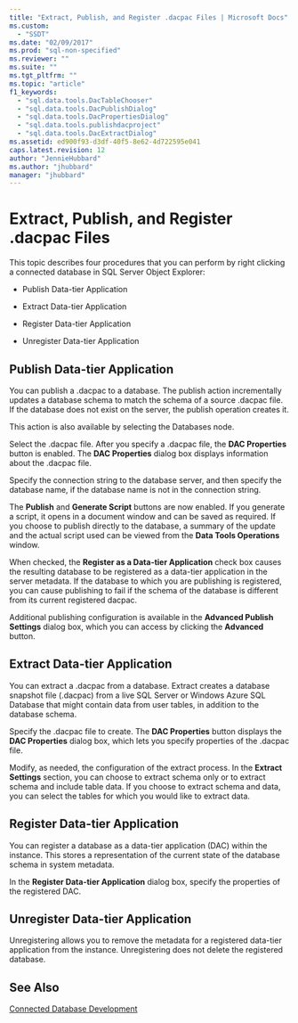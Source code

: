```yaml
---
title: "Extract, Publish, and Register .dacpac Files | Microsoft Docs"
ms.custom: 
  - "SSDT"
ms.date: "02/09/2017"
ms.prod: "sql-non-specified"
ms.reviewer: ""
ms.suite: ""
ms.tgt_pltfrm: ""
ms.topic: "article"
f1_keywords: 
  - "sql.data.tools.DacTableChooser"
  - "sql.data.tools.DacPublishDialog"
  - "sql.data.tools.DacPropertiesDialog"
  - "sql.data.tools.publishdacproject"
  - "sql.data.tools.DacExtractDialog"
ms.assetid: ed900f93-d3df-40f5-8e62-4d722595e041
caps.latest.revision: 12
author: "JennieHubbard"
ms.author: "jhubbard"
manager: "jhubbard"
---
```

# Extract, Publish, and Register .dacpac Files
This topic describes four procedures that you can perform by right clicking a connected database in SQL Server Object Explorer:  
  
-   Publish Data-tier Application  
  
-   Extract Data-tier Application  
  
-   Register Data-tier Application  
  
-   Unregister Data-tier Application  
  
## Publish Data-tier Application  
You can publish a .dacpac to a database. The publish action incrementally updates a database schema to match the schema of a source .dacpac file. If the database does not exist on the server, the publish operation creates it.  
  
This action is also available by selecting the Databases node.  
  
Select the .dacpac file. After you specify a .dacpac file, the **DAC Properties** button is enabled. The **DAC Properties** dialog box displays information about the .dacpac file.  
  
Specify the connection string to the database server, and then specify the database name, if the database name is not in the connection string.  
  
The **Publish** and **Generate Script** buttons are now enabled. If you generate a script, it opens in a document window and can be saved as required. If you choose to publish directly to the database, a summary of the update and the actual script used can be viewed from the **Data Tools Operations** window.  
  
When checked, the **Register as a Data-tier Application** check box causes the resulting database to be registered as a data-tier application in the server metadata. If the database to which you are publishing is registered, you can cause publishing to fail if the schema of the database is different from its current registered dacpac.  
  
Additional publishing configuration is available in the **Advanced Publish Settings** dialog box, which you can access by clicking the **Advanced** button.  
  
## Extract Data-tier Application  
You can extract a .dacpac from a database. Extract creates a database snapshot file (.dacpac) from a live SQL Server or Windows Azure SQL Database that might contain data from user tables, in addition to the database schema.  
  
Specify the .dacpac file to create. The **DAC Properties** button displays the **DAC Properties** dialog box, which lets you specify properties of the .dacpac file.  
  
Modify, as needed, the configuration of the extract process. In the **Extract Settings** section, you can choose to extract schema only or to extract schema and include table data. If you choose to extract schema and data, you can select the tables for which you would like to extract data.  
  
## Register Data-tier Application  
You can register a database as a data-tier application (DAC) within the instance. This stores a representation of the current state of the database schema in system metadata.  
  
In the **Register Data-tier Application** dialog box, specify the properties of the registered DAC.  
  
## Unregister Data-tier Application  
Unregistering allows you to remove the metadata for a registered data-tier application from the instance. Unregistering does not delete the registered database.  
  
## See Also  
[Connected Database Development](../ssdt/connected-database-development.md)  
  
